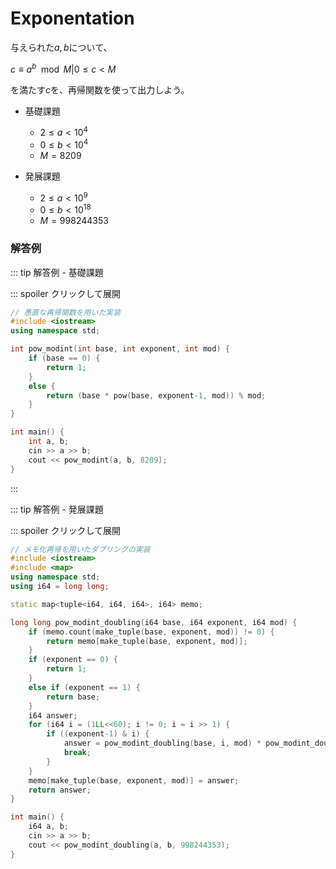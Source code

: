 # Exponentation

与えられた$a,b$について、

$c \equiv a ^ b \mod{M} | 0 \leq c < M$

を満たす$c$を、再帰関数を使って出力しよう。

- 基礎課題
    
    - $2 \leq a < 10^4$
    - $0 \leq b < 10^4$
    - $M = 8209$
- 発展課題

    - $2 \leq a < 10^9$
    - $0 \leq b < 10^{18}$
    - $M = 998244353$

### 解答例

::: tip 解答例 - 基礎課題

::: spoiler クリックして展開

```cpp
// 愚直な再帰関数を用いた実装
#include <iostream>
using namespace std;

int pow_modint(int base, int exponent, int mod) {
    if (base == 0) {
        return 1;
    }
    else {
        return (base * pow(base, exponent-1, mod)) % mod;
    }
}

int main() {
    int a, b;
    cin >> a >> b;
    cout << pow_modint(a, b, 8209);
}
```
:::

::: tip 解答例 - 発展課題

::: spoiler クリックして展開

```cpp
// メモ化再帰を用いたダブリングの実装
#include <iostream>
#include <map>
using namespace std;
using i64 = long long;

static map<tuple<i64, i64, i64>, i64> memo;

long long pow_modint_doubling(i64 base, i64 exponent, i64 mod) {
    if (memo.count(make_tuple(base, exponent, mod)) != 0) {
        return memo[make_tuple(base, exponent, mod)];
    }
    if (exponent == 0) {
        return 1;
    }
    else if (exponent == 1) {
        return base;
    }
    i64 answer;
    for (i64 i = (1LL<<60); i != 0; i = i >> 1) {
        if ((exponent-1) & i) {
            answer = pow_modint_doubling(base, i, mod) * pow_modint_doubling(base, exponent-i, mod) % mod;
            break;
        }
    }
    memo[make_tuple(base, exponent, mod)] = answer;
    return answer;
}

int main() {
    i64 a, b;
    cin >> a >> b;
    cout << pow_modint_doubling(a, b, 998244353);
}
```